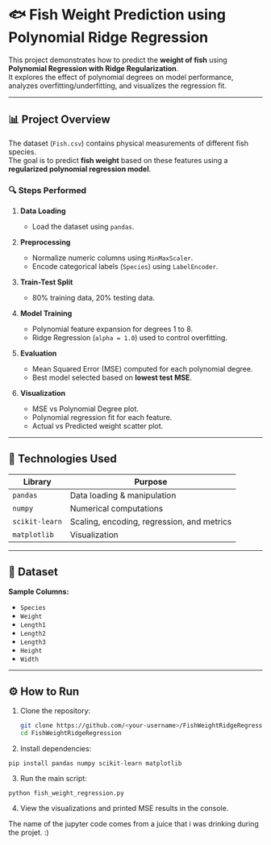 # 🐟 Fish Weight Prediction using Polynomial Ridge Regression

This project demonstrates how to predict the **weight of fish** using **Polynomial Regression with Ridge Regularization**.  
It explores the effect of polynomial degrees on model performance, analyzes overfitting/underfitting, and visualizes the regression fit.

---

## 📊 Project Overview

The dataset (`Fish.csv`) contains physical measurements of different fish species.  
The goal is to predict **fish weight** based on these features using a **regularized polynomial regression model**.

### 🔍 Steps Performed

1. **Data Loading**
   - Load the dataset using `pandas`.

2. **Preprocessing**
   - Normalize numeric columns using `MinMaxScaler`.
   - Encode categorical labels (`Species`) using `LabelEncoder`.

3. **Train-Test Split**
   - 80% training data, 20% testing data.

4. **Model Training**
   - Polynomial feature expansion for degrees 1 to 8.
   - Ridge Regression (`alpha = 1.0`) used to control overfitting.

5. **Evaluation**
   - Mean Squared Error (MSE) computed for each polynomial degree.
   - Best model selected based on **lowest test MSE**.

6. **Visualization**
   - MSE vs Polynomial Degree plot.
   - Polynomial regression fit for each feature.
   - Actual vs Predicted weight scatter plot.

---

## 🧩 Technologies Used

| Library | Purpose |
|----------|----------|
| `pandas` | Data loading & manipulation |
| `numpy` | Numerical computations |
| `scikit-learn` | Scaling, encoding, regression, and metrics |
| `matplotlib` | Visualization |

---

## 📁 Dataset

**Sample Columns:**
- `Species`
- `Weight`
- `Length1`
- `Length2`
- `Length3`
- `Height`
- `Width`

---

## ⚙️ How to Run

1. Clone the repository:

   ```bash
   git clone https://github.com/<your-username>/FishWeightRidgeRegression.git
   cd FishWeightRidgeRegression
   ```
2. Install dependencies:
```
pip install pandas numpy scikit-learn matplotlib
```
3. Run the main script:
```
python fish_weight_regression.py
```

4. View the visualizations and printed MSE results in the console.


The name of the jupyter code comes from a juice that i was drinking during the projet. :)
